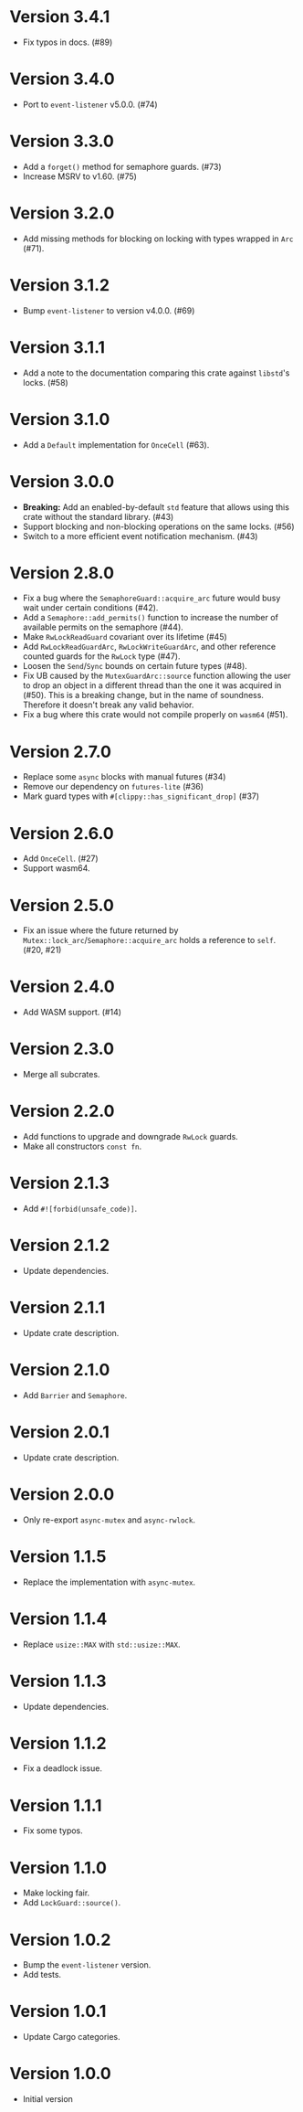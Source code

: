 # Version 3.4.1

- Fix typos in docs. (#89)

# Version 3.4.0

- Port to `event-listener` v5.0.0. (#74)

# Version 3.3.0

- Add a `forget()` method for semaphore guards. (#73)
- Increase MSRV to v1.60. (#75)

# Version 3.2.0

- Add missing methods for blocking on locking with types wrapped in `Arc` (#71).

# Version 3.1.2

- Bump `event-listener` to version v4.0.0. (#69)

# Version 3.1.1

- Add a note to the documentation comparing this crate against `libstd`'s locks. (#58)

# Version 3.1.0

- Add a `Default` implementation for `OnceCell` (#63).

# Version 3.0.0

- **Breaking:** Add an enabled-by-default `std` feature that allows using this crate without the standard library. (#43)
- Support blocking and non-blocking operations on the same locks. (#56)
- Switch to a more efficient event notification mechanism. (#43)

# Version 2.8.0

- Fix a bug where the `SemaphoreGuard::acquire_arc` future would busy wait under certain conditions (#42).
- Add a `Semaphore::add_permits()` function to increase the number of available permits on the semaphore (#44).
- Make `RwLockReadGuard` covariant over its lifetime (#45)
- Add `RwLockReadGuardArc`, `RwLockWriteGuardArc`, and other reference counted guards for the `RwLock` type (#47).
- Loosen the `Send`/`Sync` bounds on certain future types (#48).
- Fix UB caused by the `MutexGuardArc::source` function allowing the user to drop an object in a different thread than the one it was acquired in (#50). This is a breaking change, but in the name of soundness. Therefore it doesn't break any valid behavior.
- Fix a bug where this crate would not compile properly on `wasm64` (#51).

# Version 2.7.0

- Replace some `async` blocks with manual futures (#34)
- Remove our dependency on `futures-lite` (#36)
- Mark guard types with `#[clippy::has_significant_drop]` (#37)

# Version 2.6.0

- Add `OnceCell`. (#27)
- Support wasm64.

# Version 2.5.0

- Fix an issue where the future returned by `Mutex::lock_arc`/`Semaphore::acquire_arc` holds a reference to `self`. (#20, #21)

# Version 2.4.0

- Add WASM support. (#14)

# Version 2.3.0

- Merge all subcrates.

# Version 2.2.0

- Add functions to upgrade and downgrade `RwLock` guards.
- Make all constructors `const fn`.

# Version 2.1.3

- Add `#![forbid(unsafe_code)]`.

# Version 2.1.2

- Update dependencies.

# Version 2.1.1

- Update crate description.

# Version 2.1.0

- Add `Barrier` and `Semaphore`.

# Version 2.0.1

- Update crate description.

# Version 2.0.0

- Only re-export `async-mutex` and `async-rwlock`.

# Version 1.1.5

- Replace the implementation with `async-mutex`.

# Version 1.1.4

- Replace `usize::MAX` with `std::usize::MAX`.

# Version 1.1.3

- Update dependencies.

# Version 1.1.2

- Fix a deadlock issue.

# Version 1.1.1

- Fix some typos.

# Version 1.1.0

- Make locking fair.
- Add `LockGuard::source()`.

# Version 1.0.2

- Bump the `event-listener` version.
- Add tests.

# Version 1.0.1

- Update Cargo categories.

# Version 1.0.0

- Initial version
